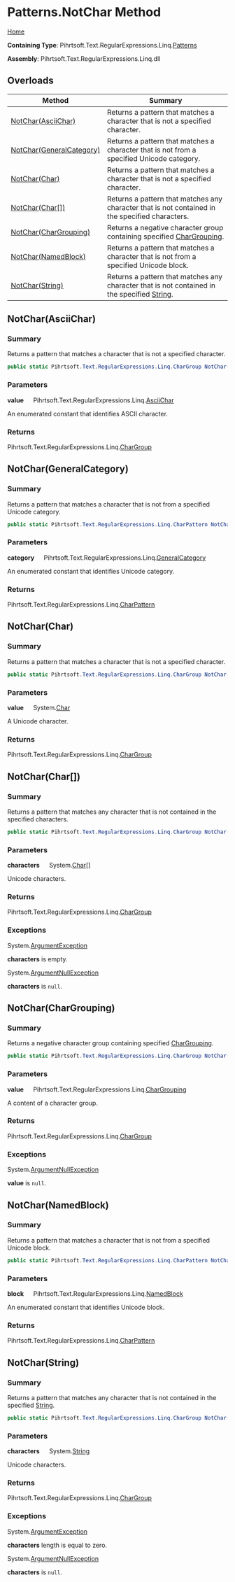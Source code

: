 # Patterns\.NotChar Method

[Home](../../../../../../README.md)

**Containing Type**: Pihrtsoft\.Text\.RegularExpressions\.Linq\.[Patterns](../README.md)

**Assembly**: Pihrtsoft\.Text\.RegularExpressions\.Linq\.dll

## Overloads

| Method | Summary |
| ------ | ------- |
| [NotChar(AsciiChar)](#Pihrtsoft_Text_RegularExpressions_Linq_Patterns_NotChar_Pihrtsoft_Text_RegularExpressions_Linq_AsciiChar_) | Returns a pattern that matches a character that is not a specified character\. |
| [NotChar(GeneralCategory)](#Pihrtsoft_Text_RegularExpressions_Linq_Patterns_NotChar_Pihrtsoft_Text_RegularExpressions_Linq_GeneralCategory_) | Returns a pattern that matches a character that is not from a specified Unicode category\. |
| [NotChar(Char)](#Pihrtsoft_Text_RegularExpressions_Linq_Patterns_NotChar_System_Char_) | Returns a pattern that matches a character that is not a specified character\. |
| [NotChar(Char\[\])](#Pihrtsoft_Text_RegularExpressions_Linq_Patterns_NotChar_System_Char___) | Returns a pattern that matches any character that is not contained in the specified characters\. |
| [NotChar(CharGrouping)](#Pihrtsoft_Text_RegularExpressions_Linq_Patterns_NotChar_Pihrtsoft_Text_RegularExpressions_Linq_CharGrouping_) | Returns a negative character group containing specified [CharGrouping](../../CharGrouping/README.md)\. |
| [NotChar(NamedBlock)](#Pihrtsoft_Text_RegularExpressions_Linq_Patterns_NotChar_Pihrtsoft_Text_RegularExpressions_Linq_NamedBlock_) | Returns a pattern that matches a character that is not from a specified Unicode block\. |
| [NotChar(String)](#Pihrtsoft_Text_RegularExpressions_Linq_Patterns_NotChar_System_String_) | Returns a pattern that matches any character that is not contained in the specified [String](https://docs.microsoft.com/en-us/dotnet/api/system.string)\. |

## NotChar\(AsciiChar\) <a name="Pihrtsoft_Text_RegularExpressions_Linq_Patterns_NotChar_Pihrtsoft_Text_RegularExpressions_Linq_AsciiChar_"></a>

### Summary

Returns a pattern that matches a character that is not a specified character\.

```csharp
public static Pihrtsoft.Text.RegularExpressions.Linq.CharGroup NotChar(Pihrtsoft.Text.RegularExpressions.Linq.AsciiChar value)
```

### Parameters

**value** &emsp; Pihrtsoft\.Text\.RegularExpressions\.Linq\.[AsciiChar](../../AsciiChar/README.md)

An enumerated constant that identifies ASCII character\.

### Returns

Pihrtsoft\.Text\.RegularExpressions\.Linq\.[CharGroup](../../CharGroup/README.md)

## NotChar\(GeneralCategory\) <a name="Pihrtsoft_Text_RegularExpressions_Linq_Patterns_NotChar_Pihrtsoft_Text_RegularExpressions_Linq_GeneralCategory_"></a>

### Summary

Returns a pattern that matches a character that is not from a specified Unicode category\.

```csharp
public static Pihrtsoft.Text.RegularExpressions.Linq.CharPattern NotChar(Pihrtsoft.Text.RegularExpressions.Linq.GeneralCategory category)
```

### Parameters

**category** &emsp; Pihrtsoft\.Text\.RegularExpressions\.Linq\.[GeneralCategory](../../GeneralCategory/README.md)

An enumerated constant that identifies Unicode category\.

### Returns

Pihrtsoft\.Text\.RegularExpressions\.Linq\.[CharPattern](../../CharPattern/README.md)

## NotChar\(Char\) <a name="Pihrtsoft_Text_RegularExpressions_Linq_Patterns_NotChar_System_Char_"></a>

### Summary

Returns a pattern that matches a character that is not a specified character\.

```csharp
public static Pihrtsoft.Text.RegularExpressions.Linq.CharGroup NotChar(char value)
```

### Parameters

**value** &emsp; System\.[Char](https://docs.microsoft.com/en-us/dotnet/api/system.char)

A Unicode character\.

### Returns

Pihrtsoft\.Text\.RegularExpressions\.Linq\.[CharGroup](../../CharGroup/README.md)

## NotChar\(Char\[\]\) <a name="Pihrtsoft_Text_RegularExpressions_Linq_Patterns_NotChar_System_Char___"></a>

### Summary

Returns a pattern that matches any character that is not contained in the specified characters\.

```csharp
public static Pihrtsoft.Text.RegularExpressions.Linq.CharGroup NotChar(params char[] characters)
```

### Parameters

**characters** &emsp; System\.[Char](https://docs.microsoft.com/en-us/dotnet/api/system.char)\[\]

Unicode characters\.

### Returns

Pihrtsoft\.Text\.RegularExpressions\.Linq\.[CharGroup](../../CharGroup/README.md)

### Exceptions

System\.[ArgumentException](https://docs.microsoft.com/en-us/dotnet/api/system.argumentexception)

**characters** is empty\.

System\.[ArgumentNullException](https://docs.microsoft.com/en-us/dotnet/api/system.argumentnullexception)

**characters** is `null`\.

## NotChar\(CharGrouping\) <a name="Pihrtsoft_Text_RegularExpressions_Linq_Patterns_NotChar_Pihrtsoft_Text_RegularExpressions_Linq_CharGrouping_"></a>

### Summary

Returns a negative character group containing specified [CharGrouping](../../CharGrouping/README.md)\.

```csharp
public static Pihrtsoft.Text.RegularExpressions.Linq.CharGroup NotChar(Pihrtsoft.Text.RegularExpressions.Linq.CharGrouping value)
```

### Parameters

**value** &emsp; Pihrtsoft\.Text\.RegularExpressions\.Linq\.[CharGrouping](../../CharGrouping/README.md)

A content of a character group\.

### Returns

Pihrtsoft\.Text\.RegularExpressions\.Linq\.[CharGroup](../../CharGroup/README.md)

### Exceptions

System\.[ArgumentNullException](https://docs.microsoft.com/en-us/dotnet/api/system.argumentnullexception)

**value** is `null`\.

## NotChar\(NamedBlock\) <a name="Pihrtsoft_Text_RegularExpressions_Linq_Patterns_NotChar_Pihrtsoft_Text_RegularExpressions_Linq_NamedBlock_"></a>

### Summary

Returns a pattern that matches a character that is not from a specified Unicode block\.

```csharp
public static Pihrtsoft.Text.RegularExpressions.Linq.CharPattern NotChar(Pihrtsoft.Text.RegularExpressions.Linq.NamedBlock block)
```

### Parameters

**block** &emsp; Pihrtsoft\.Text\.RegularExpressions\.Linq\.[NamedBlock](../../NamedBlock/README.md)

An enumerated constant that identifies Unicode block\.

### Returns

Pihrtsoft\.Text\.RegularExpressions\.Linq\.[CharPattern](../../CharPattern/README.md)

## NotChar\(String\) <a name="Pihrtsoft_Text_RegularExpressions_Linq_Patterns_NotChar_System_String_"></a>

### Summary

Returns a pattern that matches any character that is not contained in the specified [String](https://docs.microsoft.com/en-us/dotnet/api/system.string)\.

```csharp
public static Pihrtsoft.Text.RegularExpressions.Linq.CharGroup NotChar(string characters)
```

### Parameters

**characters** &emsp; System\.[String](https://docs.microsoft.com/en-us/dotnet/api/system.string)

Unicode characters\.

### Returns

Pihrtsoft\.Text\.RegularExpressions\.Linq\.[CharGroup](../../CharGroup/README.md)

### Exceptions

System\.[ArgumentException](https://docs.microsoft.com/en-us/dotnet/api/system.argumentexception)

**characters** length is equal to zero\.

System\.[ArgumentNullException](https://docs.microsoft.com/en-us/dotnet/api/system.argumentnullexception)

**characters** is `null`\.

